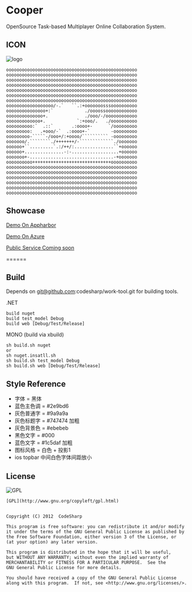 # Cooper

OpenSource Task-based Multiplayer Online Collaboration System.

## ICON

![logo](https://cooper.apphb.com/favicon.ico)

```shell
oooooooooooooooooooooooooooooooooooooooooooooooooo
oooooooooooooooooooooooooooooooooooooooooooooooooo
oooooooooooooooooooooooooooooooooooooooooooooooooo
oooooooooooooooooooooooooooooooooooooooooooooooooo
oooooooooooooooooooooooooooooooooooooooooooooooooo
oooooooooooooooooooooooooooooooooooooooooooooooooo
oooooooooooooooooooooooooooooooooooooooooooooooooo
oooooooooooooooooo/-.`   ``.:+ooooooosssoooooooooo
ooooooooooooooo+:`            ./oooossoooooooooooo
oooooooooooooo+.              ./ooo/-/oooooooooooo
ooooooooooooo+.            `:+ooo/.   ./oooooooooo
oooooooooo:`  .::`       .:oooo+-      `/ooooooooo
ooooooooo:   .+ooo/-`  .:oooo+-`        -ooooooooo
ooooooooo-`````-/ooo+/:+oooo/`````````` -ooooooooo
ooooooo/.````````./+++++++/-`````````````./ooooooo
oooooo+``.........`.:/++/:...............``+oooooo
oooooo+...............-:-..................+oooooo
ooooooo+-................................-+ooooooo
oooooooooo++++++++++++++++++++++++++++++oooooooooo
oooooooooooooooooooooooooooooooooooooooooooooooooo
oooooooooooooooooooooooooooooooooooooooooooooooooo
oooooooooooooooooooooooooooooooooooooooooooooooooo
oooooooooooooooooooooooooooooooooooooooooooooooooo
oooooooooooooooooooooooooooooooooooooooooooooooooo
oooooooooooooooooooooooooooooooooooooooooooooooooo
```

## Showcase

[Demo On Appharbor](https://cooper.apphb.com)

[Demo On Azure](https://cooper.websites.com)

[Public Service Coming soon](https://incooper.net)

======

## Build

Depends on git@github.com:codesharp/work-tool.git for building tools.

.NET
```shell
build nuget
build test_model Debug
build web [Debug/Test/Release]
```

MONO (build via xbuild)
```shell
sh build.sh nuget
or
sh nuget.insatll.sh
sh build.sh test_model Debug
sh build.sh web [Debug/Test/Release]
```


## Style Reference

- 字体 = 黑体
- 蓝色主色调 = #2e9bd6
- 灰色普通字 = #9a9a9a 
- 灰色标题字 = #747474 加粗
- 灰色背景色 = #ebebeb
- 黑色文字 = #000
- 蓝色文字 = #1c5daf 加粗
- 图标风格 = 白色 + 投影1
- ios topbar 中间白色字体间距放小 

## License

![GPL](http://www.gnu.org/graphics/gplv3-127x51.png)

	[GPL](http://www.gnu.org/copyleft/gpl.html)
	

	Copyright (C) 2012  CodeSharp

	This program is free software: you can redistribute it and/or modify
	it under the terms of the GNU General Public License as published by
	the Free Software Foundation, either version 3 of the License, or
	(at your option) any later version.

	This program is distributed in the hope that it will be useful,
	but WITHOUT ANY WARRANTY; without even the implied warranty of
	MERCHANTABILITY or FITNESS FOR A PARTICULAR PURPOSE.  See the
	GNU General Public License for more details.

	You should have received a copy of the GNU General Public License
	along with this program.  If not, see <http://www.gnu.org/licenses/>.
